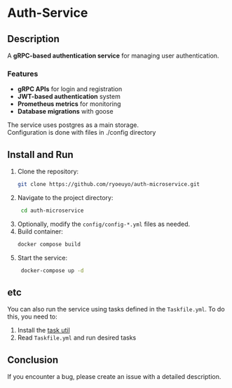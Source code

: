 # Auth-Service

## Description
A **gRPC-based authentication service** for managing user authentication.

### Features
- **gRPC APIs** for login and registration
- **JWT-based authentication** system
- **Prometheus metrics** for monitoring
- **Database migrations** with goose


The service uses postgres as a main storage.<br>
Configuration is done with files in ./config directory

## Install and Run

1. Clone the repository:
    ```bash
    git clone https://github.com/ryoeuyo/auth-microservice.git
   ```
2. Navigate to the project directory:
   ```bash
    cd auth-microservice
   ```
3. Optionally, modify the `config/config-*.yml` files as needed.
4. Build container:
   ```bash 
   docker compose build
   ```
5. Start the service:
   ```bash 
    docker-compose up -d
   ```

## etc
You can also run the service using tasks defined in the `Taskfile.yml`. To do this, you need to:
1. Install the <a href="https://taskfile.dev/installation/">task util</a>
2. Read `Taskfile.yml` and run desired tasks

## Conclusion
If you encounter a bug, please create an issue with a detailed description.
